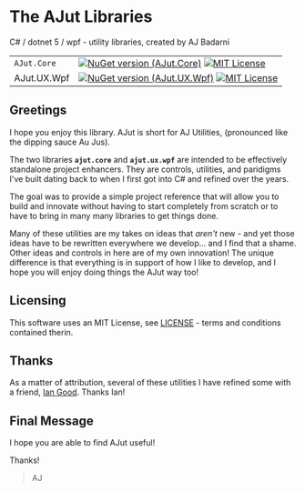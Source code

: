 # The AJut Libraries
C# / dotnet 5 / wpf - utility libraries, created by AJ Badarni
<!-- 👇 nuget package table -->
| | |
|-|-|
|`AJut.Core`|[![NuGet version (AJut.Core)](https://img.shields.io/nuget/v/AJut.Core.svg?style=flat-square)](https://www.nuget.org/packages/AJut.Core/) [![MIT License](https://img.shields.io/badge/license-MIT-green.svg?style=flat-square)](/LICENSE)
AJut.UX.Wpf|[![NuGet version (AJut.UX.Wpf)](https://img.shields.io/nuget/v/AJut.UX.Wpf.svg?style=flat-square)](https://www.nuget.org/packages/AJut.UX.Wpf/) [![MIT License](https://img.shields.io/badge/license-MIT-green.svg?style=flat-square)](/LICENSE)|

## Greetings
I hope you enjoy this library. AJut is short for AJ Utilities, (pronounced like the dipping sauce Au Jus).

The two libraries **`ajut.core`** and **`ajut.ux.wpf`** are intended to be effectively standalone project enhancers. They are controls, utilities, and paridigms I've built dating back to when I first got into C# and refined over the years.

The goal was to provide a simple project reference that will allow you to build and innovate without having to start completely from scratch or to have to bring in many many libraries to get things done.

Many of these utilities are my takes on ideas that *aren't* new - and yet those ideas have to be rewritten everywhere we develop... and I find that a shame. Other ideas and controls in here are of my own innovation! The unique difference is that everything is in support of how I like to develop, and I hope you will enjoy doing things the AJut way too!

## Licensing
This software uses an MIT License, see [LICENSE](/LICENSE) - terms and conditions contained therin.

## Thanks
As a matter of attribution, several of these utilities I have refined some with a friend, [Ian Good](https://github.com/IGood). Thanks Ian!

## Final Message
I hope you are able to find AJut useful!

Thanks!
> AJ
